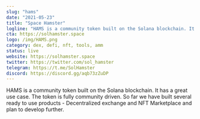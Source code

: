 ```yaml
---
slug: "hams"
date: "2021-05-23"
title: "Space Hamster"
logline: "HAMS is a community token built on the Solana blockchain. It has a great use case. The token is fully community driven. So far we have built several ready to use products - Decentralized exchange and NFT Marketplace and plan to develop further.HAMS also has its own unique NFT collection."
cta: https://solhamster.space
logo: /img/HAMS.png
category: dex, defi, nft, tools, amm
status: live
website: https://solhamster.space
twitter: https://twitter.com/sol_hamster
telegram: https://t.me/SolHamster
discord: https://discord.gg/aqb73zZuDP
---
```


HAMS is a community token built on the Solana blockchain. It has a great use case. The token is fully community driven. So far we have built several ready to use products - Decentralized exchange and NFT Marketplace and plan to develop further.
